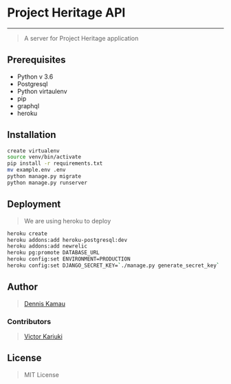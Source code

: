 # Project Heritage API

---

> A server for Project Heritage application

## Prerequisites

- Python v 3.6
- Postgresql
- Python virtaulenv
- pip
- graphql
- heroku

## Installation

```bash
create virtualenv
source venv/bin/activate
pip install -r requirements.txt
mv example.env .env
python manage.py migrate
python manage.py runserver
```

## Deployment

> We are using heroku to deploy

```bash
heroku create
heroku addons:add heroku-postgresql:dev
heroku addons:add newrelic
heroku pg:promote DATABASE_URL
heroku config:set ENVIRONMENT=PRODUCTION
heroku config:set DJANGO_SECRET_KEY=`./manage.py generate_secret_key`
```

## Author

> [Dennis Kamau](mailto:denniskamau3@gmail.com)

### Contributors

> [Victor Kariuki](mailto:karizvic@gmail.com)


## License

> MIT License
